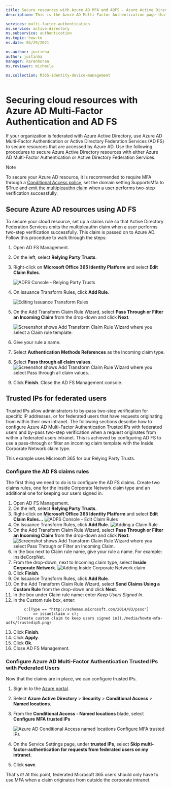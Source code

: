 ```yaml
---
title: Secure resources with Azure AD MFA and ADFS - Azure Active Directory
description: This is the Azure AD Multi-Factor Authentication page that describes how to get started with Azure AD MFA and AD FS in the cloud.

services: multi-factor-authentication
ms.service: active-directory
ms.subservice: authentication
ms.topic: how-to
ms.date: 04/29/2021

ms.author: justinha
author: justinha
manager: karenhoran
ms.reviewer: michmcla

ms.collection: M365-identity-device-management
---
```

# Securing cloud resources with Azure AD Multi-Factor Authentication and AD FS

If your organization is federated with Azure Active Directory, use Azure AD Multi-Factor Authentication or Active Directory Federation Services (AD FS) to secure resources that are accessed by Azure AD. Use the following procedures to secure Azure Active Directory resources with either Azure AD Multi-Factor Authentication or Active Directory Federation Services.

>[!NOTE]
>To secure your Azure AD resource, it is recommended to require MFA through a [Conditional Access policy](../conditional-access/howto-conditional-access-policy-all-users-mfa.md), set the domain setting SupportsMfa to $True and [emit the multipleauthn claim](#secure-azure-ad-resources-using-ad-fs) when a user performs two-step verification successfully.

## Secure Azure AD resources using AD FS

To secure your cloud resource, set up a claims rule so that Active Directory Federation Services emits the multipleauthn claim when a user performs two-step verification successfully. This claim is passed on to Azure AD. Follow this procedure to walk through the steps:

1. Open AD FS Management.
2. On the left, select **Relying Party Trusts**.
3. Right-click on **Microsoft Office 365 Identity Platform** and select **Edit Claim Rules**.

   ![ADFS Console - Relying Party Trusts](./media/howto-mfa-adfs/trustedip1.png)

4. On Issuance Transform Rules, click **Add Rule**.

   ![Editing Issuance Transform Rules](./media/howto-mfa-adfs/trustedip2.png)

5. On the Add Transform Claim Rule Wizard, select **Pass Through or Filter an Incoming Claim** from the drop-down and click **Next**.

   ![Screenshot shows Add Transform Claim Rule Wizard where you select a Claim rule template.](./media/howto-mfa-adfs/trustedip3.png)

6. Give your rule a name. 
7. Select **Authentication Methods References** as the Incoming claim type.
8. Select **Pass through all claim values**.
    ![Screenshot shows Add Transform Claim Rule Wizard where you select Pass through all claim values.](./media/howto-mfa-adfs/configurewizard.png)
9. Click **Finish**. Close the AD FS Management console.

## Trusted IPs for federated users

Trusted IPs allow administrators to by-pass two-step verification for specific IP addresses, or for federated users that have requests originating from within their own intranet. The following sections describe how to configure Azure AD Multi-Factor Authentication Trusted IPs with federated users and by-pass two-step verification when a request originates from within a federated users intranet. This is achieved by configuring AD FS to use a pass-through or filter an incoming claim template with the Inside Corporate Network claim type.

This example uses Microsoft 365 for our Relying Party Trusts.

### Configure the AD FS claims rules

The first thing we need to do is to configure the AD FS claims. Create two claims rules, one for the Inside Corporate Network claim type and an additional one for keeping our users signed in.

1. Open AD FS Management.
2. On the left, select **Relying Party Trusts**.
3. Right-click on **Microsoft Office 365 Identity Platform** and select **Edit Claim Rules…**
   ![ADFS Console - Edit Claim Rules](./media/howto-mfa-adfs/trustedip1.png)
4. On Issuance Transform Rules, click **Add Rule.**
   ![Adding a Claim Rule](./media/howto-mfa-adfs/trustedip2.png)
5. On the Add Transform Claim Rule Wizard, select **Pass Through or Filter an Incoming Claim** from the drop-down and click **Next**.
   ![Screenshot shows Add Transform Claim Rule Wizard where you select Pass Through or Filter an Incoming Claim.](./media/howto-mfa-adfs/trustedip3.png)
6. In the box next to Claim rule name, give your rule a name. For example: InsideCorpNet.
7. From the drop-down, next to Incoming claim type, select **Inside Corporate Network**.
   ![Adding Inside Corporate Network claim](./media/howto-mfa-adfs/trustedip4.png)
8. Click **Finish**.
9. On Issuance Transform Rules, click **Add Rule**.
10. On the Add Transform Claim Rule Wizard, select **Send Claims Using a Custom Rule** from the drop-down and click **Next**.
11. In the box under Claim rule name: enter *Keep Users Signed In*.
12. In the Custom rule box, enter:

```ad-fs-claim-rule
        c:[Type == "http://schemas.microsoft.com/2014/03/psso"]
            => issue(claim = c);
    ![Create custom claim to keep users signed in](./media/howto-mfa-adfs/trustedip5.png)
```

13. Click **Finish**.
14. Click **Apply**.
15. Click **Ok**.
16. Close AD FS Management.

### Configure Azure AD Multi-Factor Authentication Trusted IPs with Federated Users

Now that the claims are in place, we can configure trusted IPs.

1. Sign in to the [Azure portal](https://portal.azure.com).
2. Select **Azure Active Directory** > **Security** > **Conditional Access** > **Named locations**.
3. From the **Conditional Access - Named locations** blade, select **Configure MFA trusted IPs**

   ![Azure AD Conditional Access named locations Configure MFA trusted IPs](./media/howto-mfa-adfs/trustedip6.png)

4. On the Service Settings page, under **trusted IPs**, select **Skip multi-factor-authentication for requests from federated users on my intranet**.  
5. Click **save**.

That's it! At this point, federated Microsoft 365 users should only have to use MFA when a claim originates from outside the corporate intranet.